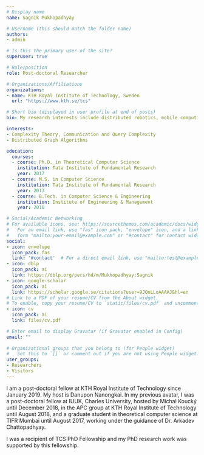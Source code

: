 ```yaml
---
# Display name
name: Sagnik Mukhopadhyay

# Username (this should match the folder name)
authors:
- admin

# Is this the primary user of the site?
superuser: true

# Role/position
role: Post-doctoral Researcher

# Organizations/Affiliations
organizations:
- name: KTH Royal Institute of Technology, Sweden
  url: "https://www.kth.se/tcs"

# Short bio (displayed in user profile at end of posts)
bio: My research interests include distributed robotics, mobile computing and programmable matter.

interests:
- Complexity Theory, Communication and Query Complexity
- Distributed Graph Algorithms

education:
  courses:
  - course: Ph.D. in Theoretical Computer Science
    institution: Tata Institute of Fundamental Research
    year: 2017
  - course: M.S. in Computer Science
    institution: Tata Institute of Fundamental Research
    year: 2013
  - course: B.Tech. in Computer Science & Engineering
    institution: Institute of Engineering & Management
    year: 2010

# Social/Academic Networking
# For available icons, see: https://sourcethemes.com/academic/docs/widgets/#icons
#   For an email link, use "fas" icon pack, "envelope" icon, and a link in the
#   form "mailto:your-email@example.com" or "#contact" for contact widget.
social:
- icon: envelope
  icon_pack: fas
  link: '#contact'  # For a direct email link, use "mailto:test@example.org".
- icon: dblp
  icon_pack: ai
  link: https://dblp.org/pers/hd/m/Mukhopadhyay:Sagnik
- icon: google-scholar
  icon_pack: ai
  link: https://scholar.google.se/citations?user=9JQnLLoAAAAJ&hl=en
# Link to a PDF of your resume/CV from the About widget.
# To enable, copy your resume/CV to `static/files/cv.pdf` and uncomment the lines below.  
- icon: cv
  icon_pack: ai
  link: files/cv.pdf

# Enter email to display Gravatar (if Gravatar enabled in Config)
email: ""
  
# Organizational groups that you belong to (for People widget)
#   Set this to `[]` or comment out if you are not using People widget.  
user_groups:
- Researchers
- Visitors
---
```


I am a post-doctoral fellow at KTH Royal Institute of Technology since January 2019. My host is Danupon Nanongkai. In my previous avatar, I was a post-doctoral fellow at IUUK, Charles University, hosted by Michal Koucký until December 2018, in the APC group at KTH Royal Institute of Technology until August 2018, and a graduate student in theoretical computer science at TIFR Mumbai until August 2017, working under the guidance of Dr. Arkadev Chattopadhyay.

I was a recipient of TCS PhD Fellowship and my PhD research work was supported by this fellowship.

